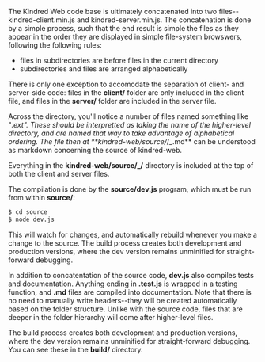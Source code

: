 The Kindred Web code base is ultimately concatenated into two files--kindred-client.min.js and kindred-server.min.js. The concatenation is done by a simple process, such that the end result is simple the files as they appear in the order they are displayed in simple file-system browswers, following the following rules:

- files in subdirectories are before files in the current directory
- subdirectories and files are arranged alphabetically

There is only one exception to accomodate the separation of client- and server-side code: files in the **client/** folder are only included in the client file, and files in the **server/** folder are included in the server file. 

Across the directory, you'll notice a number of files named something like "_.ext". These should be interpretted as taking the name of the higher-level directory, and are named that way to take advantage of alphabetical ordering. The file then at **kindred-web/source/_/_.md** can be understood as markdown concerning the source of kindred-web. 

Everything in the **kindred-web/source/_/** directory is included at the top of both the client and server files.

The compilation is done by the **source/dev.js** program, which must be run from within **source/**:

```bash
$ cd source
$ node dev.js
```

This will watch for changes, and automatically rebuild whenever you make a change to the source. The build process creates both development and production versions, where the dev version remains unminified for straight-forward debugging.

In addition to concatentation of the source code, **dev.js** also compiles tests and documentation. Anything ending in **.test.js** is wrapped in a testing function, and **.md** files are compiled into documentation. Note that there is no need to manually write headers--they will be created automatically based on the folder structure. Unlike with the source code, files that are deeper in the folder hierarchy will come after higher-level files. 

The build process creates both development and production versions, where the dev version remains unminified for straight-forward debugging. You can see these in the **build/** directory.

